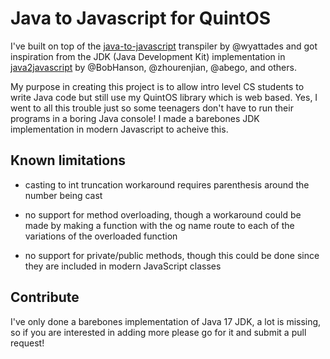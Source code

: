 # Java to Javascript for QuintOS

I've built on top of the [java-to-javascript](https://github.com/wyattades/java-to-javascript) transpiler by @wyattades and got inspiration from the JDK (Java Development Kit) implementation in [java2javascript](https://github.com/java2script/java2script) by @BobHanson, @zhourenjian, @abego, and others.

My purpose in creating this project is to allow intro level CS students to write Java code but still use my QuintOS library which is web based. Yes, I went to all this trouble just so some teenagers don't have to run their programs in a boring Java console! I made a barebones JDK implementation in modern Javascript to acheive this.

## Known limitations

- casting to int truncation workaround requires parenthesis around the number being cast

- no support for method overloading, though a workaround could be made by making a function with the og name route to each of the variations of the overloaded function

- no support for private/public methods, though this could be done since they are included in modern JavaScript classes

## Contribute

I've only done a barebones implementation of Java 17 JDK, a lot is missing, so if you are interested in adding more please go for it and submit a pull request!
